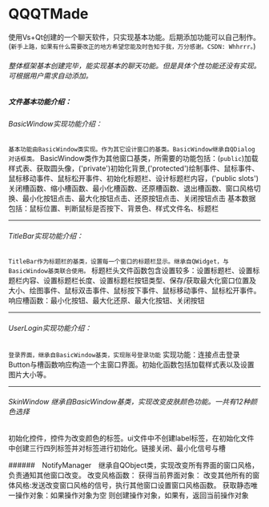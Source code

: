 # QQQTMade
使用Vs+Qt创建的一个聊天软件，只实现基本功能。后期添加功能可以自己制作。(`新手上路，如果有什么需要改正的地方希望您能及时告知于我，万分感谢。CSDN: Whhrrr。`)


###### 整体框架基本创建完毕，能实现基本的聊天功能。但是具体个性功能还没有实现。可根据用户需求自动添加。

##### 文件基本功能介绍：
###### BasicWindow实现功能介绍：
`基本功能由BasicWindow类实现。作为其它设计窗口的基类。BasicWindow继承自QDialog对话框类。`
BasicWindow类作为其他窗口基类，所需要的功能包括：(`public`)加载样式表、获取圆头像，('private')初始化背景,('protected')绘制事件、鼠标事件、鼠标移动事件、鼠标松开事件、初始化标题栏、设计标题栏内容，('public slots')关闭槽函数、缩小槽函数、最小化槽函数、还原槽函数、退出槽函数、窗口风格切换、最小化按钮点击、最大化按钮点击、还原按钮点击、关闭按钮点击
基本数据包括：鼠标位置、判断鼠标是否按下、背景色、样式文件名、标题栏

***
###### TitleBar实现功能介绍：
`TitleBar作为标题栏的基类，设置每一个窗口的标题栏显示。继承自QWidget，与BasicWindow基类联合使用。`
标题栏头文件函数包含设置较多：设置标题栏、设置标题栏内容、设置标题栏长度、设置标题栏按钮类型、保存/获取最大化窗口位置及大小、绘图事件、鼠标双击事件、鼠标按下事件、鼠标移动事件、鼠标松开事件。
响应槽函数：最小化按钮、最大化还原、最大化按钮、关闭按钮

***
###### UserLogin实现功能介绍：
`登录界面，继承自BasicWindow基类，实现账号登录功能`
实现功能：连接点击登录Button与槽函数响应构造一个主窗口界面。初始化函数包括加载样式表以及设置图片大小等。

***
###### SkinWindow 继承自BasicWindow基类，实现改变皮肤颜色功能。一共有12种颜色选择
初始化控件，控件为改变颜色的标签。ui文件中不创建label标签，在初始化文件中创建三行四列标签并对标签进行初始化。链接关闭、最小化信号与槽

######　NotifyManager　继承自QObject类，实现改变所有界面的窗口风格，负责通知其他窗口改变。
改变风格函数：
获得当前界面对象：
改变其他所有的窗体风格:发送改变窗口风格的信号，执行其他窗口设置窗口风格函数。
获取静态唯一操作对象：如果操作对象为空 则创建操作对象，如果有，返回当前操作对象

